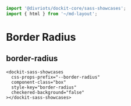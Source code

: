 ```js script
import '@divriots/dockit-core/sass-showcases';
import { html } from '~/md-layout';
```

# Border Radius

## border-radius

```html:html
<dockit-sass-showcases
  css-props-prefix="--border-radius"
  component-class="box"
  style-key="border-radius"
  checkered-background="false"
></dockit-sass-showcases>
```
